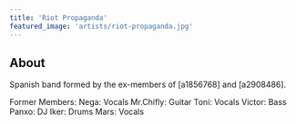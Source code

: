 ```yaml
---
title: 'Riot Propaganda'
featured_image: 'artists/riot-propaganda.jpg'
---
```


## About

Spanish band formed by the ex-members of [a1856768] and [a2908486].

Former Members:
Nega: Vocals
Mr.Chifly: Guitar
Toni: Vocals
Victor: Bass
Panxo: DJ
Iker: Drums
Mars: Vocals
